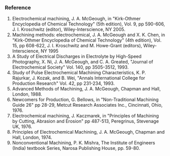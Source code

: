 ### Reference
1. Electrochemical machining, J. A. McGeough, in "Kirk-Othmer Encyclopedia of Chemical Technology" (5th edition), Vol. 9, pp 590-606, J. I. Kroschwitz (editor), Wiley-Interscience, NY 2005.
2. Machining methods: electrochemical, J. A. McGeough and X. K. Chen, in "Kirk-Othmer Encyclopedia of Chemical Technology" (4th edition), Vol. 15, pp 608-622, J. I. Kroschwitz and M. Howe-Grant (editors), Wiley-Interscience, NY 1995
3. A Study of Electrical Discharges in Electrolyte by High-Speed Photography, X. Ni, J. A. McGeough, and C. A. Greated, "Journal of Electrochemical Society" Vol. 140, pp 3505-3512, 1993.
4. Study of Pulse Electrochemical Machining Characteristics, K. P. Rajurkar, J. Kozak, and B. Wei, "Annals International College for Production Research" Vol. 42, pp 231-234, 1993.
5. Advanced Methods of Machining, J. A. McGeough, Chapman and Hall, London, 1988.
6. Newcomers for Production, G. Bellows, in "Non-Traditional Machining Guide 26" pp 28-29, Metcut Research Associates Inc., Cincinnati, Ohio, 1976.
7. Electrochemical machining, J. Kaczmarek, in "Principles of Machining by Cutting, Abrasion and Erosion" pp 487-513, Peregrinus, Stevenage UK, 1976.
8. Principles of Electrochemical Machining, J. A. McGeough, Chapman and Hall, London, 1974.
9. Nonconventional Machining, P. K. Mishra, The Institute of Engineers (India) textbook Series, Narosa Publishing House, pp. 59-80.